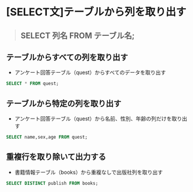 # [SELECT文]テーブルから列を取り出す  
>## SELECT 列名 FROM テーブル名;  

## テーブルからすべての列を取り出す  
* アンケート回答テーブル（quest）からすべてのデータを取り出す
```sql
SELECT * FROM quest;
```

## テーブルから特定の列を取り出す  
* アンケート回答テーブル（quest）から名前、性別、年齢の列だけを取り出す
```sql
SELECT name,sex,age FROM quest;
```

## 重複行を取り除いて出力する  
* 書籍情報テーブル（books）から重複なしで出版社列を取り出す
```sql
SELECT DISTINCT publish FROM books;
```

